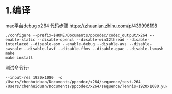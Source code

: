 # 1.编译
mac平台debug x264 代码步骤  https://zhuanlan.zhihu.com/p/439996198

```shell
./configure --prefix=$HOME/Documents/ppcodec/codec_output/x264 --enable-static --disable-opencl --disable-win32thread --disable-interlaced --disable-asm --enable-debug --disable-avs --disable-swscale --disable-lavf --disable-ffms --disable-gpac --disable-lsmash
make
make install
```

测试命令行:
```shell
--input-res 1920x1080  -o /Users/chenhuiduan/Documents/ppcodec/x264/sequence/test.264 /Users/chenhuiduan/Documents/ppcodec/x264/sequence/Tennis+1920x1080.yuv
```
